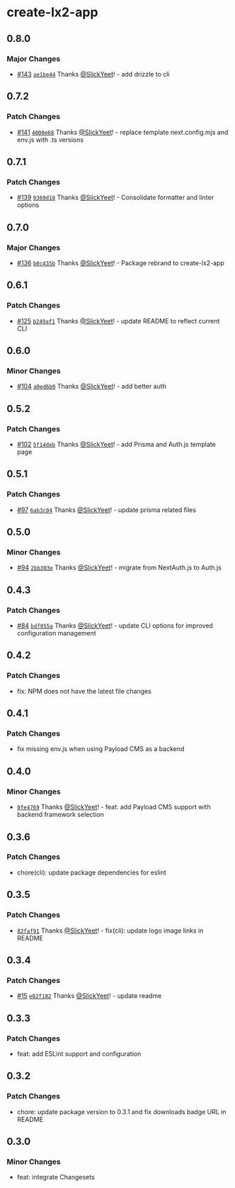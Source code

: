 # create-lx2-app

## 0.8.0

### Major Changes

- [#143](https://github.com/SlickYeet/create-lx2-app/pull/143)
  [`ae1be44`](https://github.com/SlickYeet/create-lx2-app/commit/ae1be44652a99d2dd34d75e460995a14091c6cfd)
  Thanks [@SlickYeet](https://github.com/SlickYeet)! - add drizzle to cli

## 0.7.2

### Patch Changes

- [#141](https://github.com/SlickYeet/create-lx2-app/pull/141)
  [`4000e68`](https://github.com/SlickYeet/create-lx2-app/commit/4000e6890cd9ce28195418bec9cd3914d7c93832)
  Thanks [@SlickYeet](https://github.com/SlickYeet)! - replace template
  next.config.mjs and env.js with .ts versions

## 0.7.1

### Patch Changes

- [#139](https://github.com/SlickYeet/create-lx2-app/pull/139)
  [`0369d18`](https://github.com/SlickYeet/create-lx2-app/commit/0369d181442ba0b1ff4cedb874cbe2fd907c316e)
  Thanks [@SlickYeet](https://github.com/SlickYeet)! - Consolidate formatter and
  linter options

## 0.7.0

### Major Changes

- [#136](https://github.com/SlickYeet/create-lx2-app/pull/136)
  [`b0c435b`](https://github.com/SlickYeet/create-lx2-app/commit/b0c435bc998e984a72ed66b48770790f4e385511)
  Thanks [@SlickYeet](https://github.com/SlickYeet)! - Package rebrand to
  create-lx2-app

## 0.6.1

### Patch Changes

- [#125](https://github.com/SlickYeet/create-lx2-app/pull/125)
  [`b249af1`](https://github.com/SlickYeet/create-lx2-app/commit/b249af13132b82232f191fe0278e63825250be50)
  Thanks [@SlickYeet](https://github.com/SlickYeet)! - update README to reflect
  current CLI

## 0.6.0

### Minor Changes

- [#104](https://github.com/SlickYeet/create-lx2-app/pull/104)
  [`a0ed6b0`](https://github.com/SlickYeet/create-lx2-app/commit/a0ed6b0882f34a375a8e7930ef469d3edfd94a4a)
  Thanks [@SlickYeet](https://github.com/SlickYeet)! - add better auth

## 0.5.2

### Patch Changes

- [#102](https://github.com/SlickYeet/create-lx2-app/pull/102)
  [`5f14deb`](https://github.com/SlickYeet/create-lx2-app/commit/5f14deb288095b7406bb9208c2ed50210c7bd779)
  Thanks [@SlickYeet](https://github.com/SlickYeet)! - add Prisma and Auth.js
  template page

## 0.5.1

### Patch Changes

- [#97](https://github.com/SlickYeet/create-lx2-app/pull/97)
  [`6ab3c04`](https://github.com/SlickYeet/create-lx2-app/commit/6ab3c04303b73ba8cf06d72930bcfe4e07e86c82)
  Thanks [@SlickYeet](https://github.com/SlickYeet)! - update prisma related
  files

## 0.5.0

### Minor Changes

- [#94](https://github.com/SlickYeet/create-lx2-app/pull/94)
  [`2bb303e`](https://github.com/SlickYeet/create-lx2-app/commit/2bb303edc2f29c065555a8848300bbf4683e6810)
  Thanks [@SlickYeet](https://github.com/SlickYeet)! - migrate from NextAuth.js
  to Auth.js

## 0.4.3

### Patch Changes

- [#84](https://github.com/SlickYeet/create-lx2-app/pull/84)
  [`bdf055a`](https://github.com/SlickYeet/create-lx2-app/commit/bdf055a9d2b0335b7acd4c88e6c99bcee21359e4)
  Thanks [@SlickYeet](https://github.com/SlickYeet)! - update CLI options for
  improved configuration management

## 0.4.2

### Patch Changes

- fix: NPM does not have the latest file changes

## 0.4.1

### Patch Changes

- fix missing env.js when using Payload CMS as a backend

## 0.4.0

### Minor Changes

- [`0fe4769`](https://github.com/SlickYeet/create-lx2-app/commit/0fe4769743414f9137a9f5316c7b9234d72198a3)
  Thanks [@SlickYeet](https://github.com/SlickYeet)! - feat: add Payload CMS
  support with backend framework selection

## 0.3.6

### Patch Changes

- chore(cli): update package dependencies for eslint

## 0.3.5

### Patch Changes

- [`82faf91`](https://github.com/SlickYeet/create-lx2-app/commit/82faf9132ab3b79fd7f0eefa37009285fdeeda87)
  Thanks [@SlickYeet](https://github.com/SlickYeet)! - fix(cli): update logo
  image links in README

## 0.3.4

### Patch Changes

- [#15](https://github.com/SlickYeet/create-lx2-app/pull/15)
  [`e02f102`](https://github.com/SlickYeet/create-lx2-app/commit/e02f102f6e507db5e6647165ffff08f8492589e5)
  Thanks [@SlickYeet](https://github.com/SlickYeet)! - update readme

## 0.3.3

### Patch Changes

- feat: add ESLint support and configuration

## 0.3.2

### Patch Changes

- chore: update package version to 0.3.1 and fix downloads badge URL in README

## 0.3.0

### Minor Changes

- feat: integrate Changesets
